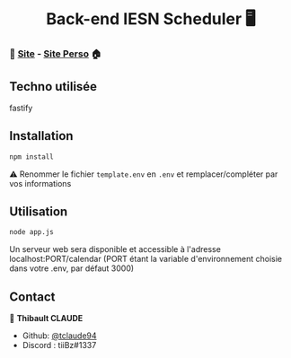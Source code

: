 <h1 align="center">Back-end IESN Scheduler 🖥️</h1>

### 📆 [Site](https://iesn.thibaultclaude.be) - [Site Perso](https://thibaultclaude.be) 🏠 

## Techno utilisée
fastify

## Installation
```bash
npm install
```
⚠️ Renommer le fichier `template.env` en `.env` et remplacer/compléter par vos informations

## Utilisation
```bash
node app.js
```
Un serveur web sera disponible et accessible à l'adresse localhost:PORT/calendar (PORT étant la variable d'environnement choisie dans votre .env, par défaut 3000)

## Contact

👤 **Thibault CLAUDE**

* Github: [@tclaude94](https://github.com/tclaude94)
* Discord : tiiBz#1337